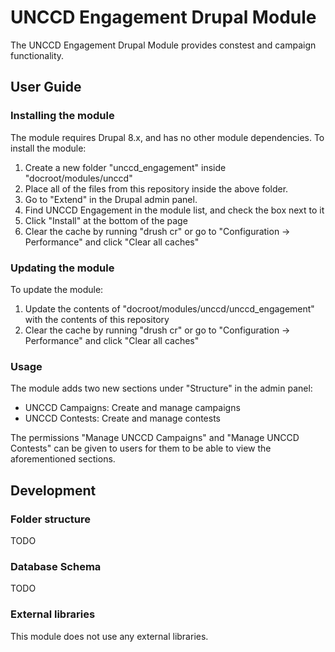 # UNCCD Engagement Drupal Module
The UNCCD Engagement Drupal Module provides constest and campaign functionality.

## User Guide

### Installing the module
The module requires Drupal 8.x, and has no other module dependencies.
To install the module:
1. Create a new folder "unccd_engagement" inside "docroot/modules/unccd"
2. Place all of the files from this repository inside the above folder.
3. Go to "Extend" in the Drupal admin panel.
4. Find UNCCD Engagement in the module list, and check the box next to it
5. Click "Install" at the bottom of the page
6. Clear the cache by running "drush cr" or go to "Configuration -> Performance" and click "Clear all caches"

### Updating the module
To update the module:
1. Update the contents of "docroot/modules/unccd/unccd_engagement" with the contents of this repository
2. Clear the cache by running "drush cr" or go to "Configuration -> Performance" and click "Clear all caches"

### Usage

The module adds two new sections under "Structure" in the admin panel:
- UNCCD Campaigns: Create and manage campaigns
- UNCCD Contests: Create and manage contests

The permissions "Manage UNCCD Campaigns" and "Manage UNCCD Contests" can be given to users for them to be able to view the aforementioned sections.

## Development

### Folder structure

TODO

### Database Schema

TODO

### External libraries
This module does not use any external libraries.